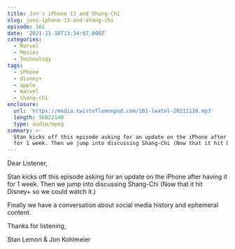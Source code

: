 ```yaml
---
title: Jon's iPhone 13 and Shang-Chi
slug: jons-iphone-13-and-shang-chi
episode: 161
date: '2021-11-18T13:34:07.000Z'
categories:
  - Marvel
  - Movies
  - Technology
tags:
  - iPhone
  - disney+
  - apple
  - marvel
  - shang-chi
enclosure:
  url: 'https://media.twistoflemonpod.com/161-lwatol-20211118.mp3'
  length: 56022140
  type: audio/mpeg
summary: >-
  Stan kicks off this episode asking for an update on the iPhone after having it
  for 1 week. Then we jump into discussing Shang-Chi (Now that it hit Disne...
---
```


Dear Listener,

Stan kicks off this episode asking for an update on the iPhone after having it for 1 week. Then we jump into discussing Shang-Chi (Now that it hit Disney+ so we could watch it.)

Finally we have a conversation about social media history and ephemeral content.

Thanks for listening,

Stan Lemon & Jon Kohlmeier
